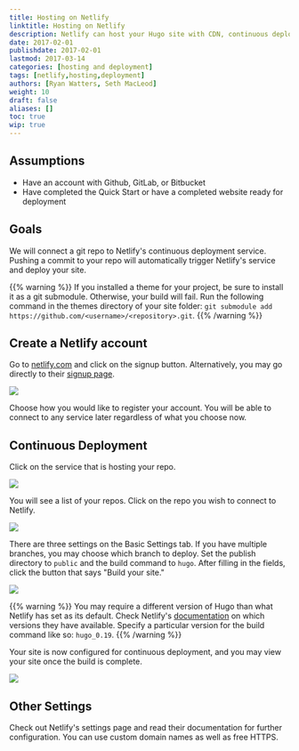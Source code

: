 ```yaml
---
title: Hosting on Netlify
linktitle: Hosting on Netlify
description: Netlify can host your Hugo site with CDN, continuous deployment, 1-click HTTPS, an admin GUI, and its own CLI.
date: 2017-02-01
publishdate: 2017-02-01
lastmod: 2017-03-14
categories: [hosting and deployment]
tags: [netlify,hosting,deployment]
authors: [Ryan Watters, Seth MacLeod]
weight: 10
draft: false
aliases: []
toc: true
wip: true
---
```


## Assumptions

- Have an account with Github, GitLab, or Bitbucket
- Have completed the Quick Start or have a completed website ready for deployment

## Goals

We will connect a git repo to Netlify's continuous deployment service. Pushing a commit to your repo will automatically trigger Netlify's service and deploy your site.

{{% warning %}}
If you installed a theme for your project, be sure to install it as a git submodule. Otherwise, your build will fail. Run the following command in the themes directory of your site folder: `git submodule add https://github.com/<username>/<repository>.git`.
{{% /warning %}}

## Create a Netlify account

Go to [netlify.com][netlify] and click on the signup button. Alternatively, you may go directly to their [signup page][netlifysignup].

![][1]

Choose how you would like to register your account. You will be able to connect to any service later regardless of what you choose now.

## Continuous Deployment

Click on the service that is hosting your repo.

![][2]

You will see a list of your repos. Click on the repo you wish to connect to Netlify.

![][3]

There are three settings on the Basic Settings tab. If you have multiple branches, you may choose which branch to deploy. Set the publish directory to `public` and the build command to `hugo`. After filling in the fields, click the button that says "Build your site."

![][4]

{{% warning %}}
You may require a different version of Hugo than what Netlify has set as its default. Check Netlify's [documentation](https://www.netlify.com/docs/continuous-deployment/#common-configuration-directives) on which versions they have available. Specify a particular version for the build command like so: `hugo_0.19`.
{{% /warning %}}

Your site is now configured for continuous deployment, and you may view your site once the build is complete.

![][5]

## Other Settings

Check out Netlify's settings page and read their documentation for further configuration. You can use custom domain names as well as free HTTPS.

[1]: /images/hosting-and-deployment/hosting-on-netlify/netlify-signup.png
[2]: /images/hosting-and-deployment/hosting-on-netlify/netlify-start.png
[3]: /images/hosting-and-deployment/hosting-on-netlify/netlify-start-repos.png
[4]: /images/hosting-and-deployment/hosting-on-netlify/netlify-configure-repo.png
[5]: /images/hosting-and-deployment/hosting-on-netlify/netlify-build-done.png

[netlify]: https://www.netlify.com/
[netlifysignup]: https://app.netlify.com/signup
